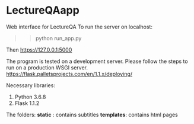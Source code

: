 # LectureQAapp
Web interface for LectureQA
To run the server on localhost:
  >> python run_app.py

Then
  https://127.0.0.1:5000

The program is tested on a development server.
Please follow the steps to run on a production WSGI server.
https://flask.palletsprojects.com/en/1.1.x/deploying/ 

Necessary libraries:
   1. Python 3.6.8
   2. Flask 1.1.2
  
The folders:
  __static__ :  contains subtitles
  __templates__: contains html pages 

